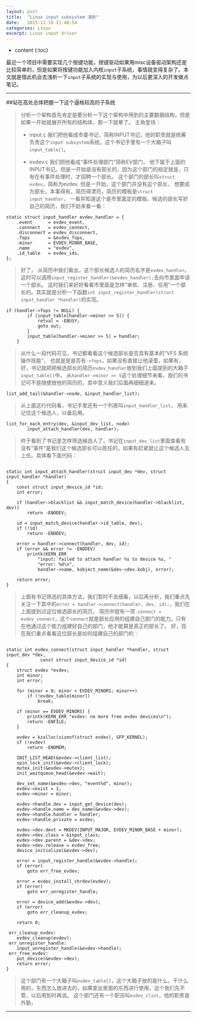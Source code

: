 ```yaml
---
layout: post
title:  "Linux input subsystem 浅析"
date:   2015-11-16 11:48:54
categories: Linux
excerpt: Linux input driver
---
```


* content
{:toc}

最近一个项目中需要实现几个按键功能，按键驱动如果用misc设备驱动架构还是比较简单的，但是如果将按键功能加入内核`input`子系统，事情就变得复杂了。本文就是借此机会去浅析一下`input`子系统的实现与使用，为以后更深入的开发做点笔记。


---

##站在高处总体把握一下这个逼格较高的子系统
> 分析一个架构首先肯定是要分析一下这个架构中用到的主要数据结构，但是如果一开始就展开所有的结构体，那一下就晕了。
> 主角登场：
>
> * input.c 我们把他看成市委书记，简称INPUT书记，他的职责就是统筹负责这个`input subsystem`系统。这个书记手里有一个大箱子叫`input_table[]`。
>
> * evdev.c 我们把他看成“事件处理部门”简称EV部门， 他下属于上面的INPUT书记。但是一开始是没有部长的，因为这个部门的规定就是，只有在有事件处理时，才招聘一个部长。
> 这个部门的部长叫`struct evdev`，简称为evdev. 但是一开始，这个部门并没有这个部长，
> 想要成为部长，本事得有，简历得漂亮，简历的模板是`struct input_handler`， 一看并知道这个是市里面定的模板。候选的部长写好自己的简历，我们不妨来看一看：
<pre><code>static struct input_handler evdev_handler = {
	.event		= evdev_event,
	.connnect 	= evdev_connect,
	.disconnect = evdev_disconnect,
	.fops		= &evdev_fops,
	.minor		= EVDEV_MINOR_BASE,
	.name		= "evdev",
	.id_table	= evdev_ids,
};
</code></pre>
> 好了， 从简历中我们看出，这个部长候选人的简历名字是`evdev_handler`。
> 这时可以调用`input_register_handler(&evdev_handler);`去向市里面申请一个部长。
> 这时我们来好好看看市里面是怎样“审核、注册、任用”一个部长的。其实就是分析一下函数`int input_register_handler(struct input_handler *handler)`的实现。
<pre><code>if (handler->fops != NULL) {
		if (input_table[handler->minor >> 5]) {
			retval = -EBUSY;
			goto out;
		}
		input_table[handler->minor >> 5] = handler;
	}
</code></pre>
> 从什么一段代码可见，书记都看看这个候选部长是否具有基本的“VFS 系统操作技能”， 也就是是是否有`->fops`，如果没有直接让他滚蛋，如果有，好，书记就把把候选部长的简历`evdev_handler`放到我们上面提到的大箱子`input_table[]`中。
> 从`handler->minor >> 5`这个处理细节来看，我们的书记可不是随便放他的简历的，其中意义我们后面再细细道来。
<pre><code>list_add_tail(&handler->node, &input_handler_list);
</code></pre>
> 从上面这行代码看，书记手里还有一个列表叫`input_handler_list`， 用来记住这个候选人，以备后用。
<pre><code>list_for_each_entry(dev, &input_dev_list, node)
		input_attach_handler(dev, handler);
</code></pre>
> 终于看到了书记是怎样筛选候选人了，书记在`input_dev_list`里面查看有没有“事件”是我们这个候选部长可以胜任的，如果有赶紧就让这个候选人去上任。具体看下面代码：
<pre><code>
static int input_attach_handler(struct input_dev *dev, struct input_handler *handler)
{
	const struct input_device_id *id;
	int error;

	if (handler->blacklist && input_match_device(handler->blacklist, dev))
		return -ENODEV;

	id = input_match_device(handler->id_table, dev);
	if (!id)
		return -ENODEV;

	error = handler->connect(handler, dev, id);
	if (error && error != -ENODEV)
		printk(KERN_ERR
			"input: failed to attach handler %s to device %s, "
			"error: %d\n",
			handler->name, kobject_name(&dev->dev.kobj), error);

	return error;
}
</code></pre>
> 上面有书记筛选的具体方法，我们暂时不去细看，以后再分析，我们重点先关注一下其中的`error = handler->connect(handler, dev, id);`，我们在上面提到过这位候选部长的简历，
> 简历中就有一项`.connect = evdev_connect`，这个`connect`就是部长应用的组建自己部门的能力。只有在他通过这个能力组建好自己的部门，他才能算是真正的部长了。
> 好，现在我们重点看看这位部长是如何组建自己的部门的：
<pre><code>
static int evdev_connect(struct input_handler *handler, struct input_dev *dev,
			 const struct input_device_id *id)
{
	struct evdev *evdev;
	int minor;
	int error;

	for (minor = 0; minor < EVDEV_MINORS; minor++)
		if (!evdev_table[minor])
			break;

	if (minor == EVDEV_MINORS) {
		printk(KERN_ERR "evdev: no more free evdev devices\n");
		return -ENFILE;
	}

	evdev = kzalloc(sizeof(struct evdev), GFP_KERNEL);
	if (!evdev)
		return -ENOMEM;

	INIT_LIST_HEAD(&evdev->client_list);
	spin_lock_init(&evdev->client_lock);
	mutex_init(&evdev->mutex);
	init_waitqueue_head(&evdev->wait);

	dev_set_name(&evdev->dev, "event%d", minor);
	evdev->exist = 1;
	evdev->minor = minor;

	evdev->handle.dev = input_get_device(dev);
	evdev->handle.name = dev_name(&evdev->dev);
	evdev->handle.handler = handler;
	evdev->handle.private = evdev;

	evdev->dev.devt = MKDEV(INPUT_MAJOR, EVDEV_MINOR_BASE + minor);
	evdev->dev.class = &input_class;
	evdev->dev.parent = &dev->dev;
	evdev->dev.release = evdev_free;
	device_initialize(&evdev->dev);

	error = input_register_handle(&evdev->handle);
	if (error)
		goto err_free_evdev;

	error = evdev_install_chrdev(evdev);
	if (error)
		goto err_unregister_handle;

	error = device_add(&evdev->dev);
	if (error)
		goto err_cleanup_evdev;

	return 0;

 err_cleanup_evdev:
	evdev_cleanup(evdev);
 err_unregister_handle:
	input_unregister_handle(&evdev->handle);
 err_free_evdev:
	put_device(&evdev->dev);
	return error;
}
</code></pre>

> 这个部门有一个大箱子叫`evdev_table[]`，这个大箱子放的是什么，干什么用的，东西怎么放进去的，如果拿出里面的东西进行使用，这个我们先不管，以后用到时再说。
> 这个部门还有一个职员叫`evdev_clint`，他的职责是外勤，
> 



---





